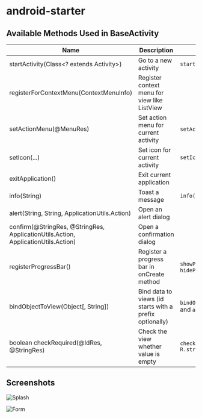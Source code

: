 # android-starter

## Available Methods Used in BaseActivity

| Name        | Description | Misc |
| ------------- | ------------- | ----- |
| startActivity(Class<? extends Activity>) | Go to a new activity | `startActivity(MainActivity.class)` |
| registerForContextMenu(ContextMenuInfo) | Register context menu for view like ListView |  |
| setActionMenu(@MenuRes) | Set action menu for current activity | `setActionMenu(R.menu.main`) |
| setIcon(...) | Set icon for current activity | `setIcon(R.drawable.icon)` |
| exitApplication() | Exit current application | |
| info(String) | Toast a message | `info(R.string.message)` |
| alert(String, String, ApplicationUtils.Action) | Open an alert dialog |  |
| confirm(@StringRes, @StringRes, ApplicationUtils.Action, ApplicationUtils.Action) | Open a confirmation dialog | |
| registerProgressBar() | Register a progress bar in onCreate method | `showProgressBar()` or `hideProgressBar()` |
| bindObjectToView(Object[, String]) | Bind data to views (id starts with a prefix optionally) |  `bindObjectToView(user, "user_")` and `android:id="@+id/user_name"` |
| boolean checkRequired(@IdRes, @StringRes) | Check the view whether value is empty | `checkRequired(R.id.edit_text, R.string.required)` |

## Screenshots

![Splash](https://raw.githubusercontent.com/bndynet/web-framework-for-java/master/docs/images/splash.png)

![Form](https://raw.githubusercontent.com/bndynet/web-framework-for-java/master/docs/images/form.png)